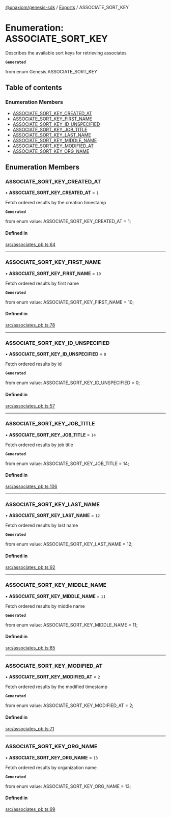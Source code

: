 [@unaxiom/genesis-sdk](../README.md) / [Exports](../modules.md) / ASSOCIATE\_SORT\_KEY

# Enumeration: ASSOCIATE\_SORT\_KEY

Describes the available sort keys for retrieving associates

**`Generated`**

from enum Genesis.ASSOCIATE_SORT_KEY

## Table of contents

### Enumeration Members

- [ASSOCIATE\_SORT\_KEY\_CREATED\_AT](ASSOCIATE_SORT_KEY.md#associate_sort_key_created_at)
- [ASSOCIATE\_SORT\_KEY\_FIRST\_NAME](ASSOCIATE_SORT_KEY.md#associate_sort_key_first_name)
- [ASSOCIATE\_SORT\_KEY\_ID\_UNSPECIFIED](ASSOCIATE_SORT_KEY.md#associate_sort_key_id_unspecified)
- [ASSOCIATE\_SORT\_KEY\_JOB\_TITLE](ASSOCIATE_SORT_KEY.md#associate_sort_key_job_title)
- [ASSOCIATE\_SORT\_KEY\_LAST\_NAME](ASSOCIATE_SORT_KEY.md#associate_sort_key_last_name)
- [ASSOCIATE\_SORT\_KEY\_MIDDLE\_NAME](ASSOCIATE_SORT_KEY.md#associate_sort_key_middle_name)
- [ASSOCIATE\_SORT\_KEY\_MODIFIED\_AT](ASSOCIATE_SORT_KEY.md#associate_sort_key_modified_at)
- [ASSOCIATE\_SORT\_KEY\_ORG\_NAME](ASSOCIATE_SORT_KEY.md#associate_sort_key_org_name)

## Enumeration Members

### ASSOCIATE\_SORT\_KEY\_CREATED\_AT

• **ASSOCIATE\_SORT\_KEY\_CREATED\_AT** = ``1``

Fetch ordered results by the creation timestamp

**`Generated`**

from enum value: ASSOCIATE_SORT_KEY_CREATED_AT = 1;

#### Defined in

[src/associates_pb.ts:64](https://github.com/Unaxiom/genesis-ts-sdk/blob/a265138/src/associates_pb.ts#L64)

___

### ASSOCIATE\_SORT\_KEY\_FIRST\_NAME

• **ASSOCIATE\_SORT\_KEY\_FIRST\_NAME** = ``10``

Fetch ordered results by first name

**`Generated`**

from enum value: ASSOCIATE_SORT_KEY_FIRST_NAME = 10;

#### Defined in

[src/associates_pb.ts:78](https://github.com/Unaxiom/genesis-ts-sdk/blob/a265138/src/associates_pb.ts#L78)

___

### ASSOCIATE\_SORT\_KEY\_ID\_UNSPECIFIED

• **ASSOCIATE\_SORT\_KEY\_ID\_UNSPECIFIED** = ``0``

Fetch ordered results by id

**`Generated`**

from enum value: ASSOCIATE_SORT_KEY_ID_UNSPECIFIED = 0;

#### Defined in

[src/associates_pb.ts:57](https://github.com/Unaxiom/genesis-ts-sdk/blob/a265138/src/associates_pb.ts#L57)

___

### ASSOCIATE\_SORT\_KEY\_JOB\_TITLE

• **ASSOCIATE\_SORT\_KEY\_JOB\_TITLE** = ``14``

Fetch ordered results by job title

**`Generated`**

from enum value: ASSOCIATE_SORT_KEY_JOB_TITLE = 14;

#### Defined in

[src/associates_pb.ts:106](https://github.com/Unaxiom/genesis-ts-sdk/blob/a265138/src/associates_pb.ts#L106)

___

### ASSOCIATE\_SORT\_KEY\_LAST\_NAME

• **ASSOCIATE\_SORT\_KEY\_LAST\_NAME** = ``12``

Fetch ordered results by last name

**`Generated`**

from enum value: ASSOCIATE_SORT_KEY_LAST_NAME = 12;

#### Defined in

[src/associates_pb.ts:92](https://github.com/Unaxiom/genesis-ts-sdk/blob/a265138/src/associates_pb.ts#L92)

___

### ASSOCIATE\_SORT\_KEY\_MIDDLE\_NAME

• **ASSOCIATE\_SORT\_KEY\_MIDDLE\_NAME** = ``11``

Fetch ordered results by middle name

**`Generated`**

from enum value: ASSOCIATE_SORT_KEY_MIDDLE_NAME = 11;

#### Defined in

[src/associates_pb.ts:85](https://github.com/Unaxiom/genesis-ts-sdk/blob/a265138/src/associates_pb.ts#L85)

___

### ASSOCIATE\_SORT\_KEY\_MODIFIED\_AT

• **ASSOCIATE\_SORT\_KEY\_MODIFIED\_AT** = ``2``

Fetch ordered results by the modified timestamp

**`Generated`**

from enum value: ASSOCIATE_SORT_KEY_MODIFIED_AT = 2;

#### Defined in

[src/associates_pb.ts:71](https://github.com/Unaxiom/genesis-ts-sdk/blob/a265138/src/associates_pb.ts#L71)

___

### ASSOCIATE\_SORT\_KEY\_ORG\_NAME

• **ASSOCIATE\_SORT\_KEY\_ORG\_NAME** = ``13``

Fetch ordered results by organization name

**`Generated`**

from enum value: ASSOCIATE_SORT_KEY_ORG_NAME = 13;

#### Defined in

[src/associates_pb.ts:99](https://github.com/Unaxiom/genesis-ts-sdk/blob/a265138/src/associates_pb.ts#L99)
